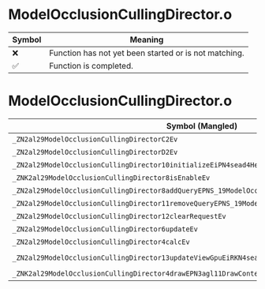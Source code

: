# ModelOcclusionCullingDirector.o
| Symbol | Meaning 
| ------------- | ------------- 
| :x: | Function has not yet been started or is not matching. 
| :white_check_mark: | Function is completed. 


# ModelOcclusionCullingDirector.o
| Symbol (Mangled) | Symbol (Demangled) | Decompiled? |
| ------------- |  ------------- | ------------- |
| `_ZN2al29ModelOcclusionCullingDirectorC2Ev` | `al::ModelOcclusionCullingDirector::ModelOcclusionCullingDirector(void)` | :x: |
| `_ZN2al29ModelOcclusionCullingDirectorD2Ev` | `al::ModelOcclusionCullingDirector::~ModelOcclusionCullingDirector()` | :x: |
| `_ZN2al29ModelOcclusionCullingDirector10initializeEiPN4sead4HeapE` | `al::ModelOcclusionCullingDirector::initialize(int,sead::Heap *)` | :x: |
| `_ZNK2al29ModelOcclusionCullingDirector8isEnableEv` | `al::ModelOcclusionCullingDirector::isEnable(void)const` | :x: |
| `_ZN2al29ModelOcclusionCullingDirector8addQueryEPNS_19ModelOcclusionQueryE` | `al::ModelOcclusionCullingDirector::addQuery(al::ModelOcclusionQuery *)` | :x: |
| `_ZN2al29ModelOcclusionCullingDirector11removeQueryEPNS_19ModelOcclusionQueryE` | `al::ModelOcclusionCullingDirector::removeQuery(al::ModelOcclusionQuery *)` | :x: |
| `_ZN2al29ModelOcclusionCullingDirector12clearRequestEv` | `al::ModelOcclusionCullingDirector::clearRequest(void)` | :x: |
| `_ZN2al29ModelOcclusionCullingDirector6updateEv` | `al::ModelOcclusionCullingDirector::update(void)` | :x: |
| `_ZN2al29ModelOcclusionCullingDirector4calcEv` | `al::ModelOcclusionCullingDirector::calc(void)` | :x: |
| `_ZN2al29ModelOcclusionCullingDirector13updateViewGpuEiRKN4sead8Matrix34IfEERKNS1_8Matrix44IfEE` | `al::ModelOcclusionCullingDirector::updateViewGpu(int,sead::Matrix34<float> const&,sead::Matrix44<float> const&)` | :x: |
| `_ZNK2al29ModelOcclusionCullingDirector4drawEPN3agl11DrawContextEi` | `al::ModelOcclusionCullingDirector::draw(agl::DrawContext *,int)const` | :x: |
